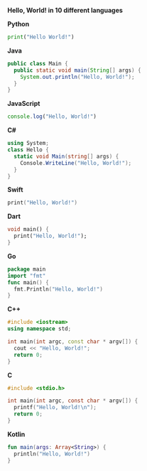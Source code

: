 **Hello, World! in 10 different languages**

**Python**
  
``` python
print("Hello World!")
```

**Java**

``` java
public class Main {
  public static void main(String[] args) {
    System.out.println("Hello, World!");
  }
}
```

**JavaScript**

``` javaScript
console.log("Hello, World!")
```

**C#**

``` cs
using System;
class Hello {         
  static void Main(string[] args) {
    Console.WriteLine("Hello, World!");
  }
}
```

**Swift**

``` swift
print("Hello, World!")
```

**Dart**

``` dart
void main() {
  print("Hello, World!");
}
```

**Go**

``` go
package main
import "fmt"
func main() {
  fmt.Println("Hello, World!")
}
``` 

**C++**

``` cpp
#include <iostream>
using namespace std;

int main(int argc, const char * argv[]) {
  cout << "Hello, World!";
  return 0;
}
```

**C**

``` c
#include <stdio.h>

int main(int argc, const char * argv[]) {
  printf("Hello, World!\n");
  return 0;
}
``` 

**Kotlin**

``` kotlin
fun main(args: Array<String>) {
  println("Hello, World!")
}
```